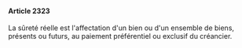 #### Article 2323

La sûreté réelle est l'affectation d'un bien ou d'un ensemble de biens, présents ou futurs, au paiement préférentiel ou exclusif du créancier.

